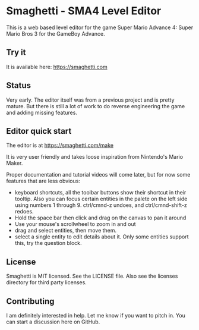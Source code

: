# Smaghetti - SMA4 Level Editor

This is a web based level editor for the game Super Mario Advance 4: Super Mario Bros 3 for the GameBoy Advance.

## Try it

It is available here: https://smaghetti.com

## Status

Very early. The editor itself was from a previous project and is pretty mature. But there is still a lot of work to do reverse engineering the game and adding missing features.

## Editor quick start

The editor is at https://smaghetti.com/make

It is very user friendly and takes loose inspiration from Nintendo's Mario Maker. 

Proper documentation and tutorial videos will come later, but for now some features that are less obvious:

* keyboard shortcuts, all the toolbar buttons show their shortcut in their tooltip. Also you can focus certain entities in the palete on the left side using numbers 1 through 9. ctrl/cmnd-z undoes, and ctrl/cmnd-shift-z redoes.
* Hold the space bar then click and drag on the canvas to pan it around
* Use your mouse's scrollwheel to zoom in and out
* drag and select entities, then move them.
* select a single entity to edit details about it. Only some entities support this, try the question block.

## License

Smaghetti is MIT licensed. See the LICENSE file. Also see the licenses directory for third party licenses.

## Contributing

I am definitely interested in help. Let me know if you want to pitch in. You can start a discussion here on GitHub.
